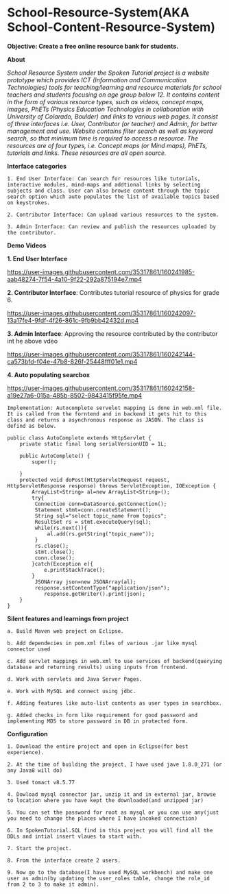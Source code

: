 # School-Resource-System(AKA School-Content-Resource-System)

**Objective: Create a free online resource bank for students.**

**About** 

*School Resource System under the Spoken Tutorial project is a website prototype which provides ICT (Information and Communication Technologies) tools for teaching/learning and resource materials for school teachers and students focusing on age group below 12. It contains content in the form of various resource types, such as videos, concept maps, images, PhETs (Physics Education Technologies in collaboration with University of Colarado, Boulder) and links to various web pages. It consist of three interfaces i.e. User, Contributor (or teacher) and Admin, for better management and use. Website contains filter search as well as keyword search, so that minimum time is required to access a resource. The resources are of four types, i.e. Concept maps (or Mind maps), PhETs, tutorials and links. These resources are all open source.*


**Interface categories**

```1. End User Interface: Can search for resources like tutorials, interactive modules, mind-maps and addtional links by selecting subjects and class. User can also browse content through the topic search option which auto populates the list of available topics based on keystrokes.```

```2. Contributor Interface: Can upload various resources to the system.```

```3. Admin Interface: Can review and publish the resources uploaded by the contributor.```


**Demo Videos**

**1. End User Interface**

https://user-images.githubusercontent.com/35317861/160241985-aab48274-7f54-4a10-9f22-292a875194e7.mp4

**2. Contributor Interface**: Contributes tutorial resource of physics for grade 6.

https://user-images.githubusercontent.com/35317861/160242097-13a17fe4-9fdf-4f26-861c-9fb9bb42432d.mp4

**3. Admin Interface**: Approving the resource contributed by the contributor int he above vdeo

https://user-images.githubusercontent.com/35317861/160242144-ca573bfd-f04e-47b8-826f-25448fff01e1.mp4

**4. Auto populating searcbox**

https://user-images.githubusercontent.com/35317861/160242158-a19e27a6-015a-485b-8502-9843415f95fe.mp4


```Implementation: Autocomplete servelet mapping is done in web.xml file. It is called from the forntend and in backend it gets hit to this class and returns a asynchronous response as JASON. The class is defind as below.```

```
public class AutoComplete extends HttpServlet {
	private static final long serialVersionUID = 1L;

    public AutoComplete() {
        super();

    }
	protected void doPost(HttpServletRequest request, HttpServletResponse response) throws ServletException, IOException {
		ArrayList<String> al=new ArrayList<String>();
		try{
	     Connection conn=DataSource.getConnection();
	     Statement stmt=conn.createStatement();
	     String sql="select topic_name from topics";
	     ResultSet rs = stmt.executeQuery(sql);
	     while(rs.next()){
	    	 al.add(rs.getString("topic_name"));
	     }
	     rs.close();
	     stmt.close();
	     conn.close();
		}catch(Exception e){
			e.printStackTrace();
		}
		 JSONArray json=new JSONArray(al);
		 response.setContentType("application/json");
	        response.getWriter().print(json);
	}   
}
```

**Silent features and learnings from project**

```a. Build Maven web project on Eclipse.```

```b. Add dependecies in pom.xml files of various .jar like mysql connector used```

```c. Add servlet mappings in web.xml to use services of backend(querying database and returning results) using inputs from frontend.```

```d. Work with servlets and Java Server Pages.```

```e. Work with MySQL and connect using jdbc.```

```f. Adding features like auto-list contents as user types in searchbox.```

```g. Added checks in form like requirement for good password and implementing MD5 to store password in DB in protected form.```


**Configuration**

```1. Download the entire project and open in Eclipse(for best experience).```

```2. At the time of building the project, I have used jave 1.8.0_271 (or any Java8 will do)```

```3. Used tomact v8.5.77```

```4. Dowload mysql connector jar, unzip it and in external jar, browse to location where you have kept the downloaded(and unzipped jar)```

```5. You can set the password for root as mysql or you can use any(just you need to change the places where I have incoked connection)```

```6. In SpokenTutorial.SQL find in this project you will find all the DDLs and intial insert vlaues to start with.```

```7. Start the project.```

```8. From the interface create 2 users.```

```9. Now go to the database(I have used MySQL workbench) and make one user as admin(by updating the user_roles table, change the role_id from 2 to 3 to make it admin).```
